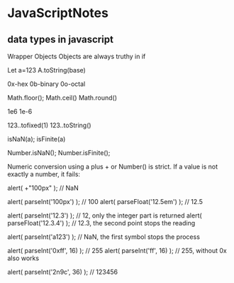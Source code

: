 # JavaScriptNotes

## data types in javascript

Wrapper Objects
Objects are always truthy in if

Let a=123
A.toString(base)

0x-hex
0b-binary
0o-octal

Math.floor();
Math.ceil()
Math.round()

1e6
1e-6

123..tofixed(1)
123..toString()

isNaN(a);
isFinite(a)

Number.isNaN();
Number.isFinite();

Numeric conversion using a plus + or Number() is strict. If a value is not exactly a number, it fails:

alert( +"100px" ); // NaN


alert( parseInt('100px') ); // 100
alert( parseFloat('12.5em') ); // 12.5

alert( parseInt('12.3') ); // 12, only the integer part is returned
alert( parseFloat('12.3.4') ); // 12.3, the second point stops the reading

alert( parseInt('a123') ); // NaN, the first symbol stops the process

alert( parseInt('0xff', 16) ); // 255
alert( parseInt('ff', 16) ); // 255, without 0x also works

alert( parseInt('2n9c', 36) ); // 123456
